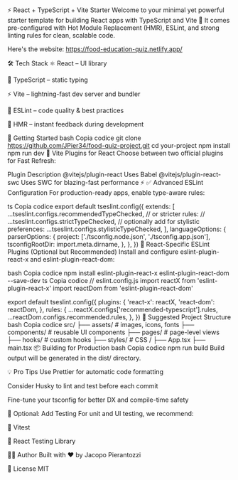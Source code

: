 ⚡️ React + TypeScript + Vite Starter
Welcome to your minimal yet powerful starter template for building React apps with TypeScript and Vite 🚀
It comes pre-configured with Hot Module Replacement (HMR), ESLint, and strong linting rules for clean, scalable code.

Here's the website: https://food-education-quiz.netlify.app/

🛠️ Tech Stack
⚛️ React – UI library

🧪 TypeScript – static typing

⚡️ Vite – lightning-fast dev server and bundler

🧹 ESLint – code quality & best practices

🔁 HMR – instant feedback during development

🚀 Getting Started
bash
Copia codice
git clone https://github.com/JPier34/food-quiz-project.git
cd your-project
npm install
npm run dev
🔌 Vite Plugins for React
Choose between two official plugins for Fast Refresh:

Plugin Description
@vitejs/plugin-react Uses Babel
@vitejs/plugin-react-swc Uses SWC for blazing-fast performance ⚡
✅ Advanced ESLint Configuration
For production-ready apps, enable type-aware rules:

ts
Copia codice
export default tseslint.config({
extends: [
...tseslint.configs.recommendedTypeChecked,
// or stricter rules:
// ...tseslint.configs.strictTypeChecked,
// optionally add for stylistic preferences:
...tseslint.configs.stylisticTypeChecked,
],
languageOptions: {
parserOptions: {
project: ['./tsconfig.node.json', './tsconfig.app.json'],
tsconfigRootDir: import.meta.dirname,
},
},
})
🎯 React-Specific ESLint Plugins (Optional but Recommended)
Install and configure eslint-plugin-react-x and eslint-plugin-react-dom:

bash
Copia codice
npm install eslint-plugin-react-x eslint-plugin-react-dom --save-dev
ts
Copia codice
// eslint.config.js
import reactX from 'eslint-plugin-react-x'
import reactDom from 'eslint-plugin-react-dom'

export default tseslint.config({
plugins: {
'react-x': reactX,
'react-dom': reactDom,
},
rules: {
...reactX.configs['recommended-typescript'].rules,
...reactDom.configs.recommended.rules,
},
})
📁 Suggested Project Structure
bash
Copia codice
src/
├── assets/ # images, icons, fonts
├── components/ # reusable UI components
├── pages/ # page-level views
├── hooks/ # custom hooks
├── styles/ # CSS /
├── App.tsx
├── main.tsx
📦 Building for Production
bash
Copia codice
npm run build
Build output will be generated in the dist/ directory.

💡 Pro Tips
Use Prettier for automatic code formatting

Consider Husky to lint and test before each commit

Fine-tune your tsconfig for better DX and compile-time safety

🧪 Optional: Add Testing
For unit and UI testing, we recommend:

🧪 Vitest

🧪 React Testing Library

👨‍💻 Author
Built with ❤️ by Jacopo Pierantozzi

📜 License
MIT
